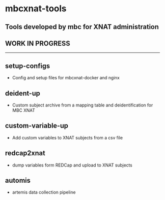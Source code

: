 # mbcxnat-tools
Tools developed by mbc for XNAT administration 
---
## WORK IN PROGRESS
---
## setup-configs
- Config and setup files for mbcxnat-docker and nginx

## deident-up
- Custom subject archive from a mapping table and deidentification for MBC XNAT

## custom-variable-up
- Add custom variables to XNAT subjects from a csv file

## redcap2xnat 
- dump variables form REDCap and upload to XNAT subjects

## automis
- artemis data collection pipeline
